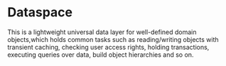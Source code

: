 Dataspace
=========

This is a lightweight universal data layer for well-defined domain objects,which holds common tasks such as reading/writing objects with transient caching, checking user access rights, holding transactions, executing queries over data, build object hierarchies and so on.
